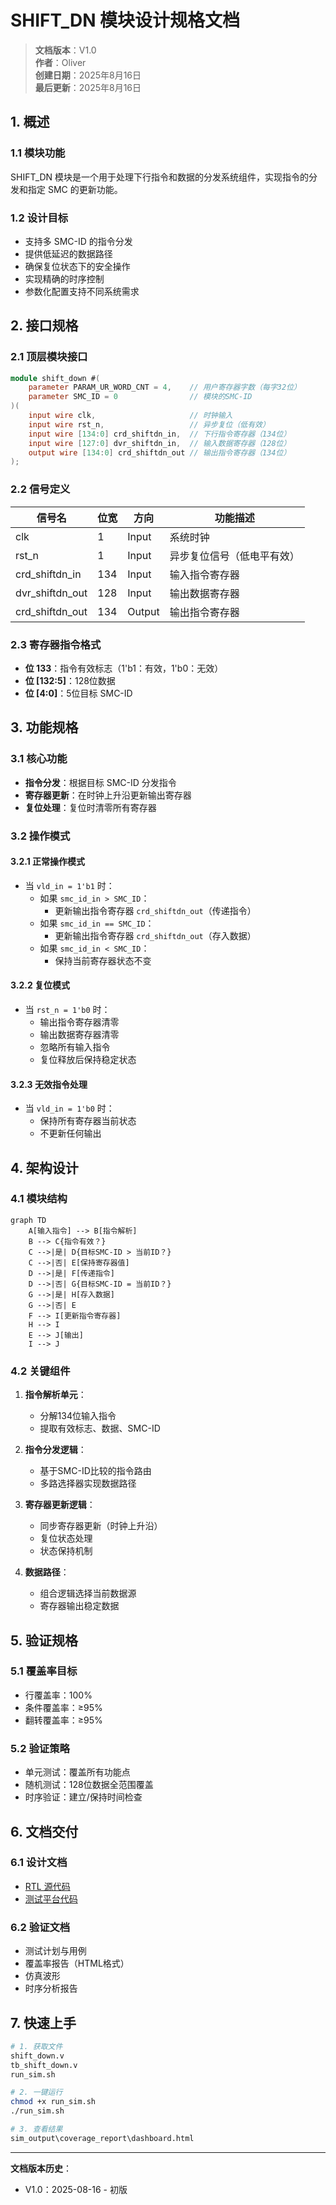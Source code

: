 # SHIFT_DN 模块设计规格文档

>**文档版本**：V1.0  
>**作者**：Oliver  
>**创建日期**：2025年8月16日  
>**最后更新**：2025年8月16日  

## 1. 概述

### 1.1 模块功能

SHIFT_DN 模块是一个用于处理下行指令和数据的分发系统组件，实现指令的分发和指定 SMC 的更新功能。

### 1.2 设计目标

- 支持多 SMC-ID 的指令分发
- 提供低延迟的数据路径
- 确保复位状态下的安全操作
- 实现精确的时序控制
- 参数化配置支持不同系统需求

## 2. 接口规格

### 2.1 顶层模块接口

```verilog
module shift_down #(
    parameter PARAM_UR_WORD_CNT = 4,    // 用户寄存器字数（每字32位）
    parameter SMC_ID = 0                // 模块的SMC-ID
)(
    input wire clk,                     // 时钟输入
    input wire rst_n,                   // 异步复位（低有效）
    input wire [134:0] crd_shiftdn_in,  // 下行指令寄存器（134位）
    input wire [127:0] dvr_shiftdn_in,  // 输入数据寄存器（128位）
    output wire [134:0] crd_shiftdn_out // 输出指令寄存器（134位）
);
```

### 2.2 信号定义

| 信号名 | 位宽 | 方向 | 功能描述 |
|--------|------|------|----------|
| clk | 1 | Input | 系统时钟 |
| rst_n | 1 | Input | 异步复位信号（低电平有效） |
| crd_shiftdn_in | 134 | Input | 输入指令寄存器 |
| dvr_shiftdn_out | 128 | Input | 输出数据寄存器 |
| crd_shiftdn_out | 134 | Output | 输出指令寄存器 |

### 2.3 寄存器指令格式

- **位 133**：指令有效标志（1'b1：有效，1'b0：无效）
- **位 [132:5]**：128位数据
- **位 [4:0]**：5位目标 SMC-ID

## 3. 功能规格

### 3.1 核心功能

- **指令分发**：根据目标 SMC-ID 分发指令
- **寄存器更新**：在时钟上升沿更新输出寄存器
- **复位处理**：复位时清零所有寄存器

### 3.2 操作模式

#### 3.2.1 正常操作模式

- 当 `vld_in = 1'b1` 时：
  - 如果 `smc_id_in > SMC_ID`：
    - 更新输出指令寄存器 `crd_shiftdn_out`（传递指令）
  - 如果 `smc_id_in == SMC_ID`：
    - 更新输出指令寄存器 `crd_shiftdn_out`（存入数据）
  - 如果 `smc_id_in < SMC_ID`：
    - 保持当前寄存器状态不变

#### 3.2.2 复位模式

- 当 `rst_n = 1'b0` 时：
  - 输出指令寄存器清零
  - 输出数据寄存器清零
  - 忽略所有输入指令
  - 复位释放后保持稳定状态

#### 3.2.3 无效指令处理

- 当 `vld_in = 1'b0` 时：
  - 保持所有寄存器当前状态
  - 不更新任何输出

## 4. 架构设计

### 4.1 模块结构

```mermaid
graph TD
    A[输入指令] --> B[指令解析]
    B --> C{指令有效？}
    C -->|是| D{目标SMC-ID > 当前ID？}
    C -->|否| E[保持寄存器值]
    D -->|是| F[传递指令]
    D -->|否| G{目标SMC-ID = 当前ID？}
    G -->|是| H[存入数据]
    G -->|否| E
    F --> I[更新指令寄存器]
    H --> I
    E --> J[输出]
    I --> J
```

### 4.2 关键组件

1. **指令解析单元**：
   - 分解134位输入指令
   - 提取有效标志、数据、SMC-ID

2. **指令分发逻辑**：
   - 基于SMC-ID比较的指令路由
   - 多路选择器实现数据路径

3. **寄存器更新逻辑**：
   - 同步寄存器更新（时钟上升沿）
   - 复位状态处理
   - 状态保持机制

4. **数据路径**：
   - 组合逻辑选择当前数据源
   - 寄存器输出稳定数据

## 5. 验证规格

### 5.1 覆盖率目标

- 行覆盖率：100%
- 条件覆盖率：≥95%
- 翻转覆盖率：≥95%

### 5.2 验证策略

- 单元测试：覆盖所有功能点
- 随机测试：128位数据全范围覆盖
- 时序验证：建立/保持时间检查

## 6. 文档交付

### 6.1 设计文档

- [RTL 源代码](./vsrc/shift_down.v)
- [测试平台代码](./vsrc/tb_shift_down.v)

### 6.2 验证文档

- 测试计划与用例
- 覆盖率报告（HTML格式）
- 仿真波形
- 时序分析报告

## 7. 快速上手

```bash
# 1. 获取文件
shift_down.v
tb_shift_down.v
run_sim.sh

# 2. 一键运行
chmod +x run_sim.sh
./run_sim.sh

# 3. 查看结果
sim_output\coverage_report\dashboard.html
```

---
**文档版本历史**：

- V1.0：2025-08-16 - 初版  
